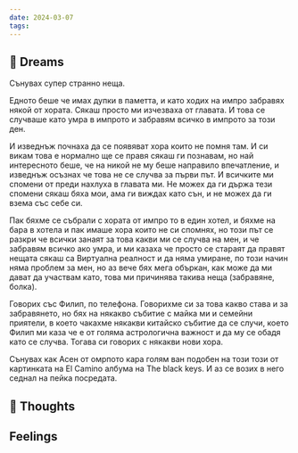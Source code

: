 ```yaml
---
date: 2024-03-07
tags:
---
```


## 💭 Dreams
Сънувах супер странно неща. 

Едното беше че имах дупки в паметта, и като ходих на импро забравях някой от хората. Сякаш просто ми изчезваха от главата. И това се случваше като умра в импрото и забравям всичко в импрото за този ден. 

И изведнъж почнаха да се появяват хора които не помня там. И си викам това е нормално ще се правя сякаш ги познавам, но най интересното беше, че на никой не му беше направило впечатление, и изведнъж осъзнах че това не се случва за първи път. И всичките ми спомени от преди нахлуха в главата ми. Не можех да ги държа тези спомени сякаш бяха мои, ама ги виждах като сън, и не можех да ги взема със себе си.

Пак бяхме се събрали с хората от импро то в един хотел, и бяхме на бара в хотела и пак имаше хора които не си спомнях, но този път се разкри че всички занаят за това какви ми се случва на мен, и че забравям всичко ако умра, и ми казаха че просто се стараят да правят нещата сякаш са Виртуална реалност и да няма умиране, по този начин няма проблем за мен, но аз вече бях мега объркан, как може да ми дават да участвам като, това ми причинява такива неща (забравяне, болка). 

Говорих със Филип, по телефона. Говорихме си за това какво става и за забравянето, но бях на някакво събитие с майка ми и семейни приятели, в което чакахме някакви китайско събитие да се случи, което Филип ми каза че е от голяма астрологична важност и да му се обадя като се случва. 
Тогава си говорих с някакви нови хора. 

Сънувах как Асен от омрпото кара голям ван подобен на този този от картинката на El Camino албума на The black keys. И аз се возих в него седнал на пейка посредата. 
## 🤔 Thoughts 

## Feelings 

